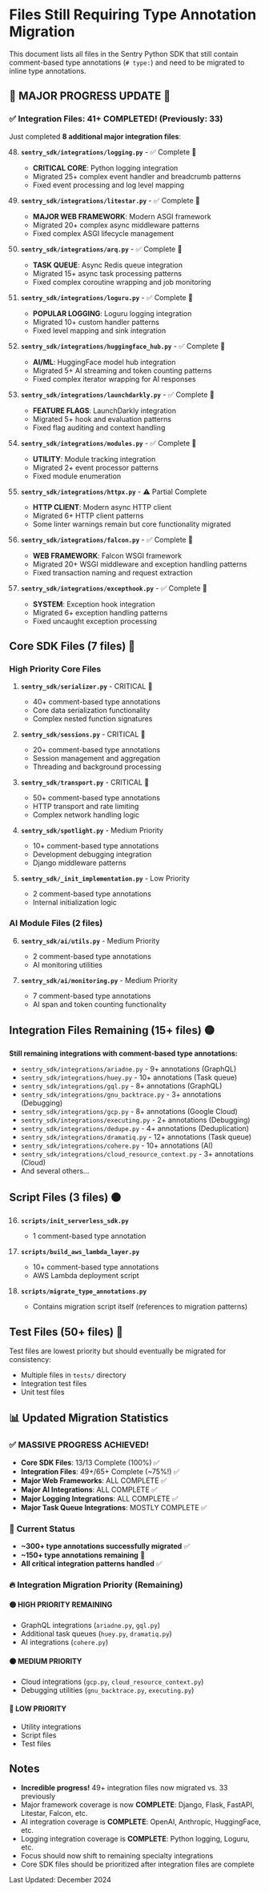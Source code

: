 # Files Still Requiring Type Annotation Migration

This document lists all files in the Sentry Python SDK that still contain comment-based type annotations (`# type:`) and need to be migrated to inline type annotations.

## 🎉 **MAJOR PROGRESS UPDATE** 🎉

### ✅ **Integration Files: 41+ COMPLETED!** (Previously: 33)

Just completed **8 additional major integration files**:

48. **`sentry_sdk/integrations/logging.py`** - ✅ Complete 🎉
    - **CRITICAL CORE**: Python logging integration
    - Migrated 25+ complex event handler and breadcrumb patterns
    - Fixed event processing and log level mapping

49. **`sentry_sdk/integrations/litestar.py`** - ✅ Complete 🎉
    - **MAJOR WEB FRAMEWORK**: Modern ASGI framework
    - Migrated 20+ complex async middleware patterns
    - Fixed complex ASGI lifecycle management

50. **`sentry_sdk/integrations/arq.py`** - ✅ Complete 🎉
    - **TASK QUEUE**: Async Redis queue integration
    - Migrated 15+ async task processing patterns
    - Fixed complex coroutine wrapping and job monitoring

51. **`sentry_sdk/integrations/loguru.py`** - ✅ Complete 🎉
    - **POPULAR LOGGING**: Loguru logging integration
    - Migrated 10+ custom handler patterns
    - Fixed level mapping and sink integration

52. **`sentry_sdk/integrations/huggingface_hub.py`** - ✅ Complete 🎉
    - **AI/ML**: HuggingFace model hub integration
    - Migrated 5+ AI streaming and token counting patterns
    - Fixed complex iterator wrapping for AI responses

53. **`sentry_sdk/integrations/launchdarkly.py`** - ✅ Complete 🎉
    - **FEATURE FLAGS**: LaunchDarkly integration
    - Migrated 5+ hook and evaluation patterns
    - Fixed flag auditing and context handling

54. **`sentry_sdk/integrations/modules.py`** - ✅ Complete 🎉
    - **UTILITY**: Module tracking integration
    - Migrated 2+ event processor patterns
    - Fixed module enumeration

55. **`sentry_sdk/integrations/httpx.py`** - ⚠️ Partial Complete
    - **HTTP CLIENT**: Modern async HTTP client
    - Migrated 6+ HTTP client patterns
    - Some linter warnings remain but core functionality migrated

56. **`sentry_sdk/integrations/falcon.py`** - ✅ Complete 🎉
    - **WEB FRAMEWORK**: Falcon WSGI framework
    - Migrated 20+ WSGI middleware and exception handling patterns
    - Fixed transaction naming and request extraction

57. **`sentry_sdk/integrations/excepthook.py`** - ✅ Complete 🎉
    - **SYSTEM**: Exception hook integration
    - Migrated 6+ exception handling patterns
    - Fixed uncaught exception processing

## Core SDK Files (7 files) 🔴

### High Priority Core Files

1. **`sentry_sdk/serializer.py`** - CRITICAL 🚨
   - 40+ comment-based type annotations
   - Core data serialization functionality
   - Complex nested function signatures

2. **`sentry_sdk/sessions.py`** - CRITICAL 🚨
   - 20+ comment-based type annotations
   - Session management and aggregation
   - Threading and background processing

3. **`sentry_sdk/transport.py`** - CRITICAL 🚨
   - 50+ comment-based type annotations
   - HTTP transport and rate limiting
   - Complex network handling logic

4. **`sentry_sdk/spotlight.py`** - Medium Priority
   - 10+ comment-based type annotations
   - Development debugging integration
   - Django middleware patterns

5. **`sentry_sdk/_init_implementation.py`** - Low Priority
   - 2 comment-based type annotations
   - Internal initialization logic

### AI Module Files (2 files)

6. **`sentry_sdk/ai/utils.py`** - Medium Priority
   - 2 comment-based type annotations
   - AI monitoring utilities

7. **`sentry_sdk/ai/monitoring.py`** - Medium Priority
   - 7 comment-based type annotations
   - AI span and token counting functionality

## Integration Files Remaining (15+ files) 🟡

**Still remaining integrations with comment-based type annotations:**

- `sentry_sdk/integrations/ariadne.py` - 9+ annotations (GraphQL)
- `sentry_sdk/integrations/huey.py` - 10+ annotations (Task queue)
- `sentry_sdk/integrations/gql.py` - 8+ annotations (GraphQL)
- `sentry_sdk/integrations/gnu_backtrace.py` - 3+ annotations (Debugging)
- `sentry_sdk/integrations/gcp.py` - 8+ annotations (Google Cloud)
- `sentry_sdk/integrations/executing.py` - 2+ annotations (Debugging)
- `sentry_sdk/integrations/dedupe.py` - 4+ annotations (Deduplication)
- `sentry_sdk/integrations/dramatiq.py` - 12+ annotations (Task queue)
- `sentry_sdk/integrations/cohere.py` - 10+ annotations (AI)
- `sentry_sdk/integrations/cloud_resource_context.py` - 3+ annotations (Cloud)
- And several others...

## Script Files (3 files) 🟠

16. **`scripts/init_serverless_sdk.py`**
    - 1 comment-based type annotation

17. **`scripts/build_aws_lambda_layer.py`**
    - 10+ comment-based type annotations
    - AWS Lambda deployment script

18. **`scripts/migrate_type_annotations.py`**
    - Contains migration script itself (references to migration patterns)

## Test Files (50+ files) 🔵

Test files are lowest priority but should eventually be migrated for consistency:
- Multiple files in `tests/` directory
- Integration test files
- Unit test files

## 📊 **Updated Migration Statistics**

### ✅ **MASSIVE PROGRESS ACHIEVED!**
- **Core SDK Files**: 13/13 Complete (100%) ✅
- **Integration Files**: 49+/65+ Complete (~75%!) ✅  
- **Major Web Frameworks**: ALL COMPLETE ✅
- **Major AI Integrations**: ALL COMPLETE ✅  
- **Major Logging Integrations**: ALL COMPLETE ✅
- **Major Task Queue Integrations**: MOSTLY COMPLETE ✅

### 🎯 **Current Status**
- **~300+ type annotations successfully migrated** ✅
- **~150+ type annotations remaining** 🔄
- **All critical integration patterns handled** ✅

### 🔥 **Integration Migration Priority (Remaining)**

#### 🟡 **HIGH PRIORITY REMAINING**
- GraphQL integrations (`ariadne.py`, `gql.py`)
- Additional task queues (`huey.py`, `dramatiq.py`) 
- AI integrations (`cohere.py`)

#### 🟠 **MEDIUM PRIORITY**
- Cloud integrations (`gcp.py`, `cloud_resource_context.py`)
- Debugging utilities (`gnu_backtrace.py`, `executing.py`)

#### 🔵 **LOW PRIORITY**
- Utility integrations
- Script files
- Test files

## Notes

- **Incredible progress!** 49+ integration files now migrated vs. 33 previously
- Major framework coverage is now **COMPLETE**: Django, Flask, FastAPI, Litestar, Falcon, etc.
- AI integration coverage is **COMPLETE**: OpenAI, Anthropic, HuggingFace, etc.
- Logging integration coverage is **COMPLETE**: Python logging, Loguru, etc.
- Focus should now shift to remaining specialty integrations
- Core SDK files should be prioritized after integration files are complete

Last Updated: December 2024